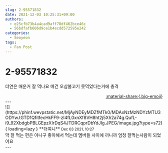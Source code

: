 ```yaml
---
slug: 2-95571832
date: 2021-12-03 10:25:31+09:00
authors:
  - e25cfb73b4a4cad9aff78df462bce46c
  - 56bdfafb606d9ce1b4ecdd572595e242
categories:
  - Seoyeon
tags:
  - Fan Post
---
```


# 2-95571832

<div class="post-container" markdown="1">
<div class="content-container md-sidebar__scrollwrap" markdown="1">

더연은 매운거 잘 먹나요 메건 오삼불고기 못먹었다는거에 충격

</div>
</div>

<div style="text-align: right;" markdown="1">
<a href="https://weverse.io/fromis9/fanpost/2-95571832" style="text-align: right;">:material-share:{.big-emoji}</a>
</div>
---

<div class="comments-container md-sidebar__scrollwrap" markdown="1">
<div class="comment" markdown="1">
<div class='id-container' markdown="1">
![](https://phinf.wevpstatic.net/MjAyNDEyMDZfMTk0/MDAxNzMzNDYzMTU3ODYw.tGTD1QfitfecHkFF9-zI4fL0xnXf8VH8ht2j5Xh2a74g.QufL-i9_92XbdgbPBLGEpzXIrDqS4JTDRCqprDbYdJIg.JPEG/image.jpg?type=s72){ loading=lazy }
**<span class="artist">더여니</span>** <small>Dec 03 2021, 10:27</small><br>
</div>
<div class='comment-body' markdown="1">
막 잘 먹는 편은 아니구 좋아해서 먹는데 멤버들 사이에 끼니까 엄청 잘먹는사람이 되었어요
</div>
</div>
</div>
---

